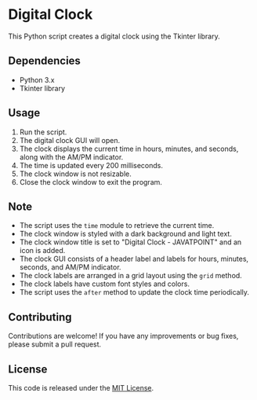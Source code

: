 # Digital Clock

This Python script creates a digital clock using the Tkinter library.

## Dependencies
- Python 3.x
- Tkinter library

## Usage
1. Run the script.
2. The digital clock GUI will open.
3. The clock displays the current time in hours, minutes, and seconds, along with the AM/PM indicator.
4. The time is updated every 200 milliseconds.
5. The clock window is not resizable.
6. Close the clock window to exit the program.

## Note
- The script uses the `time` module to retrieve the current time.
- The clock window is styled with a dark background and light text.
- The clock window title is set to "Digital Clock - JAVATPOINT" and an icon is added.
- The clock GUI consists of a header label and labels for hours, minutes, seconds, and AM/PM indicator.
- The clock labels are arranged in a grid layout using the `grid` method.
- The clock labels have custom font styles and colors.
- The script uses the `after` method to update the clock time periodically.

## Contributing
Contributions are welcome! If you have any improvements or bug fixes, please submit a pull request.

## License
This code is released under the [MIT License](https://opensource.org/licenses/MIT).
